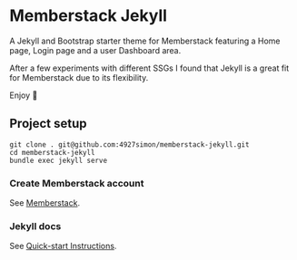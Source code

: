 # Memberstack Jekyll

A Jekyll and Bootstrap starter theme for Memberstack featuring a Home page, Login page and a user Dashboard area.

After a few experiments with different SSGs I found that Jekyll is a great fit for Memberstack due to its flexibility.

Enjoy 🙂


## Project setup
```
git clone . git@github.com:4927simon/memberstack-jekyll.git
cd memberstack-jekyll
bundle exec jekyll serve
```

### Create Memberstack account
See [Memberstack](https://www.memberstack.com/).

### Jekyll docs
See [Quick-start Instructions](https://jekyllrb.com/).
